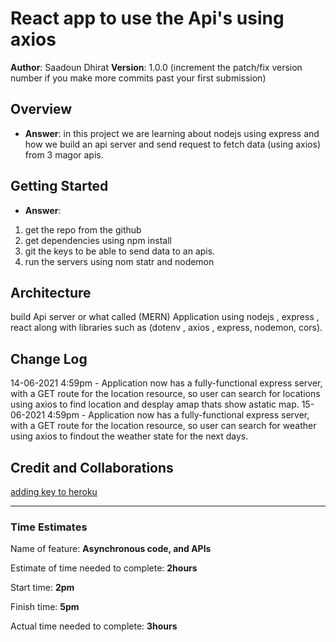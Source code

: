 # React app to use the Api's using axios

**Author**: Saadoun Dhirat
**Version**: 1.0.0 (increment the patch/fix version number if you make more commits past your first submission)

## Overview
<!-- Provide a high level overview of what this application is and why you are building it, beyond the fact that it's an assignment for this class. (i.e. What's your problem domain?) -->
* **Answer**: in this project we are learning about nodejs using express and how we build an api server and send request to fetch data (using axios) from 3 magor apis.

## Getting Started
<!-- What are the steps that a user must take in order to build this app on their own machine and get it running? -->
* **Answer**:

1. get the repo from the github
2. get dependencies using npm install
4. git the keys to be able to send data to an apis.
3. run the servers using nom statr and nodemon

## Architecture
<!-- Provide a detailed description of the application design. What technologies (languages, libraries, etc) you're using, and any other relevant design information. -->
build Api server or what called (MERN) Application using nodejs , express , react along with libraries such as (dotenv , axios , express, nodemon, cors).

## Change Log

<!-- Use this area to document the iterative changes made to your application as each feature is successfully implemented. Use time stamps. Here's an example:

01-01-2001 4:59pm - Application now has a fully-functional express server, with a GET route for the location resource. -->
14-06-2021 4:59pm - Application now has a fully-functional express server, with a GET route for the location resource, so user can search for locations using axios to find location and desplay amap thats show astatic map.
15-06-2021 4:59pm - Application now has a fully-functional express server, with a GET route for the location resource, so user can search for weather using axios to findout the weather state for the next days.

## Credit and Collaborations
<!-- Give credit (and a link) to other people or resources that helped you build this application. -->
[adding key to heroku](https://github.com/timanovsky/subdir-heroku-buildpack)

_________________________________________

### Time Estimates

Name of feature: __Asynchronous code, and APIs__

Estimate of time needed to complete: __2hours__

Start time: __2pm__

Finish time: __5pm__

Actual time needed to complete: __3hours__
